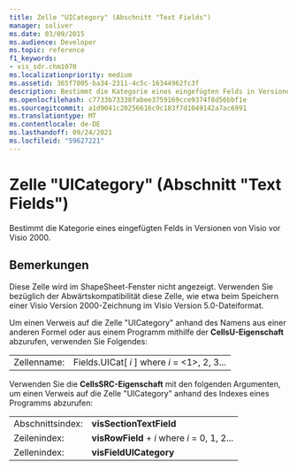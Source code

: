 ```yaml
---
title: Zelle "UICategory" (Abschnitt "Text Fields")
manager: soliver
ms.date: 03/09/2015
ms.audience: Developer
ms.topic: reference
f1_keywords:
- vis_sdr.chm1070
ms.localizationpriority: medium
ms.assetid: 365f7005-ba34-2311-4c5c-16344962fc3f
description: Bestimmt die Kategorie eines eingefügten Felds in Versionen von Visio vor Visio 2000.
ms.openlocfilehash: c7733b73338fabee3759169cce9374f8d56bbf1e
ms.sourcegitcommit: a1d9041c20256616c9c183f7d1049142a7ac6991
ms.translationtype: MT
ms.contentlocale: de-DE
ms.lasthandoff: 09/24/2021
ms.locfileid: "59627221"
---
```

# <a name="uicategory-cell-text-fields-section"></a>Zelle "UICategory" (Abschnitt "Text Fields")

Bestimmt die Kategorie eines eingefügten Felds in Versionen von Visio vor Visio 2000.
  
## <a name="remarks"></a>Bemerkungen

Diese Zelle wird im ShapeSheet-Fenster nicht angezeigt. Verwenden Sie bezüglich der Abwärtskompatibilität diese Zelle, wie etwa beim Speichern einer Visio Version 2000-Zeichnung im Visio Version 5.0-Dateiformat.
  
Um einen Verweis auf die Zelle "UICategory" anhand des Namens aus einer anderen Formel oder aus einem Programm mithilfe der **CellsU-Eigenschaft** abzurufen, verwenden Sie Folgendes: 
  
|||
|:-----|:-----|
| Zellenname:  <br/> | Fields.UICat[  *i*  ] where  *i*  = <1>, 2, 3...  <br/> |
   
Verwenden Sie die **CellsSRC-Eigenschaft** mit den folgenden Argumenten, um einen Verweis auf die Zelle "UICategory" anhand des Indexes eines Programms abzurufen: 
  
|||
|:-----|:-----|
| Abschnittsindex:  <br/> |**visSectionTextField** <br/> |
| Zeilenindex:  <br/> |**visRowField**  +   *i* where *i* = 0, 1, 2...  <br/> |
| Zellenindex:  <br/> |**visFieldUICategory** <br/> |
   

